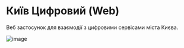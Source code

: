 # Київ Цифровий (Web)
Веб застосунок для взаємодії з цифровими сервісами міста Києва.

![image](https://user-images.githubusercontent.com/38474523/124987081-1be09380-e045-11eb-98f2-3952dee6f2d1.png)
